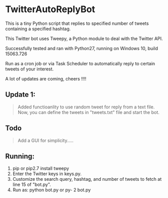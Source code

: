 # TwitterAutoReplyBot
This is a tiny Python script that replies to specified number of tweets containing a specified hashtag.

This Twitter bot uses Tweepy, a Python module to deal with the Twitter API.

Successfully tested and ran with Python27, running on Windows 10, build 15063.726

Run as a cron job or via Task Scheduler to automatically reply to certain tweets of your interest.

A lot of updates are coming, cheers !!!!

## Update 1:
>Added functioanlity to use random tweet for reply from a text file.
 Now, you can define the tweets in "tweets.txt" file and start the bot.
 
## Todo
> Add a GUI for simplicity.....

## Running:

1. pip or pip2.7 install tweepy
2. Enter the Twitter keys in keys.py.
3. Customize the search query, hashtag, and number of tweets to fetch at line 15 of "bot.py".
4. Run as:  python bot.py or py- 2 bot.py
